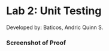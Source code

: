 # Lab 2: Unit Testing
Developed by: Baticos, Andric Quinn S.

### Screenshot of Proof

[//]: # (![Screenshot Proof]&#40;/proof1.png?raw=true "proof1"&#41;)

[//]: # (![Screenshot Proof]&#40;/proof2.png?raw=true "proof2"&#41;)

[//]: # (![Screenshot Proof]&#40;/proof3.png?raw=true "proof3"&#41;)

[//]: # (![Screenshot Proof]&#40;/proof4.png?raw=true "proof4"&#41;)
